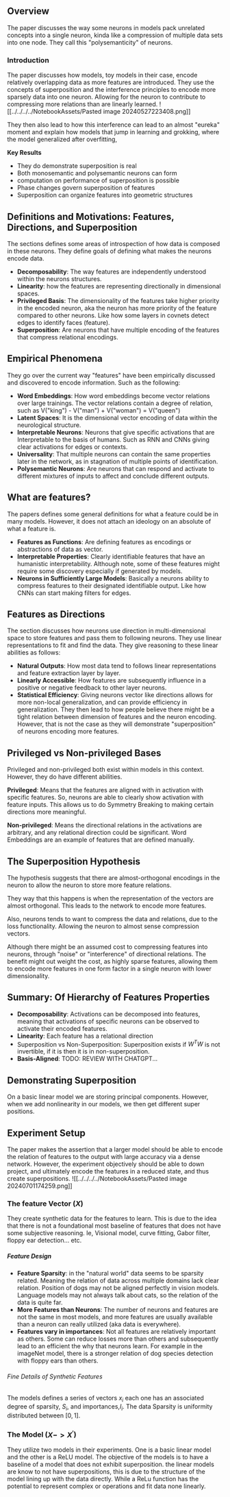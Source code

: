 ## Overview
The paper discusses the way some neurons in models pack unrelated concepts into a single neuron, kinda like a compression of multiple data sets into one node. They call this "polysemanticity" of neurons.

### Introduction
The paper discusses how models, toy models in their case, encode relatively overlapping data as more features are introduced. They use the concepts of superposition and the interference principles to encode more sparsely data into one neuron. Allowing for the neuron to contribute to compressing more relations than are linearly learned. 
![[../../../../NotebookAssets/Pasted image 20240527223408.png]]

They then also lead to how this interference can lead to an almost "eureka" moment and explain how models that jump in learning and grokking, where the model generalized after overfitting,

**Key Results**
* They do demonstrate superposition is real
* Both monosemantic and polysemantic neurons can form
* computation on performance of superposition is possible
* Phase changes govern superposition of features
* Superposition can organize features into geometric structures

## Definitions and Motivations: Features, Directions, and Superposition

The sections defines some areas of introspection of how data is composed in these neurons. They define goals of defining what makes the neurons encode data. 

* **Decomposability**: The way features are independently understood within the neurons structures.
* **Linearity**: how the features are representing directionally in dimensional spaces. 
* **Privileged Basis**: The dimensionality of the features take higher priority in the encoded neuron, aka the neuron has more priority of the feature compared to other neurons. Like how some layers in covnets detect edges to identify faces (feature).
* **Superposition**: Are neurons that have multiple encoding of the features that compress relational encodings.

## Empirical Phenomena
They go over the current way "features" have been empirically discussed and discovered to encode information. Such as the following:
* **Word Embeddings**: How word embeddings become vector relations over large trainings. The vector relations contain a degree of relation, such as V("king") - V("man") + V("woman") = V("queen")
* **Latent Spaces**: It is the dimensional vector encoding of data within the neurological structure. 
* **Interpretable Neurons**: Neurons that give specific activations that are Interpretable to the basis of humans. Such as RNN and CNNs giving clear activations for edges or contexts.
* **Universality**: That multiple neurons can contain the same properties later in the network, as in stagnation of multiple points of identification.
* **Polysemantic Neurons**: Are neurons that can respond and activate to different mixtures of inputs to affect and conclude different outputs. 
## What are features?
The papers defines some general definitions for what a feature could be in many models. However, it does not attach an ideology on an absolute of what a feature is. 

* **Features as Functions**: Are defining features as encodings or abstractions of data as vector.
* **Interpretable Properties**: Clearly identifiable features that have an humanistic interpretability. Although note, some of these features might require some discovery especially if generated by models.
* **Neurons in Sufficiently Large Models**: Basically a neurons ability to compress features to their designated identifiable output. Like how CNNs can start making filters for edges.

## Features as Directions

The section discusses how neurons use direction in multi-dimensional space to store features and pass them to following neurons. They use linear representations to fit and find the data. They give reasoning to these linear abilities as follows:
* **Natural Outputs**: How most data tend to follows linear representations and feature extraction layer by layer. 
* **Linearly Accessible**: How features are subsequently influence in a positive or negative feedback to other layer neurons.
* **Statistical Efficiency**: Giving neurons vector like directions allows for more non-local generalization, and can provide efficiency in generalization. 
They then lead to how people believe there might be a tight relation between dimension of features and the neuron encoding. However, that is not the case as they will demonstrate "superposition" of neurons encoding more features. 
## Privileged vs Non-privileged Bases
Privileged and non-privileged both exist within models in this context. However, they do have different abilities.

**Privileged**: Means that the features are aligned with in activation with specific features. So, neurons are able to clearly show activation with feature inputs. This allows us to do Symmetry Breaking to making certain directions more meaningful. 

**Non-privileged**: Means the directional relations in the activations are arbitrary, and any relational direction could be significant. Word Embeddings are an example of features that are defined manually.

## The Superposition Hypothesis
The hypothesis suggests that there are almost-orthogonal encodings in the neuron to allow the neuron to store more feature relations. 

They way that this happens is when the representation of the vectors are almost orthogonal. This leads to the network to encode more features.

Also, neurons tends to want to compress the data and relations, due to the loss functionality. Allowing the neuron to almost sense compression vectors. 

Although there might be an assumed cost to compressing features into neurons, through "noise" or "interference" of directional relations. The benefit might out weight the cost, as highly sparse features, allowing them to encode more features in one form factor in a single neuron with lower dimensionality. 

## Summary: Of Hierarchy of Features Properties

* **Decomposability**: Activations can be decomposed into features, meaning that activations of specific neurons can be observed to activate their encoded features.
* **Linearity**: Each feature has a relational direction
* Superposition vs Non-Superposition: Superposition exists if $W^TW$ is not invertible, if it is then it is in non-superposition.
* **Basis-Aligned**: TODO: REVIEW WITH CHATGPT...
## Demonstrating Superposition

On a basic linear model we are storing principal components. However, when we add nonlinearity in our models, we then get different super positions.

## Experiment Setup

The paper makes the assertion that a larger model should be able to encode the relation of features to the output with large accuracy via a dense network. However, the experiment objectively should be able to down project, and ultimately encode the features in a reduced state, and thus create superpositions.
![[../../../../NotebookAssets/Pasted image 20240701174259.png]]

### The feature Vector ($X$)
They create synthetic data for the features to learn. This is due to the idea that there is not a foundational most baseline of features that does not have some subjective reasoning. Ie, Visional model, curve fitting, Gabor filter, floppy ear detection... etc. 

##### Feature Design
* **Feature Sparsity**: in the "natural world" data seems to be sparsity related. Meaning the relation of data across multiple domains lack clear relation. Position of dogs may not be aligned perfectly in vision models. Language models may not always talk about cats, so the relation of the data is quite far. 
* **More Features than Neurons**: The number of neurons and features are not the same in most models, and more features are usually available than a neuron can really utilized (aka data is everywhere).
* **Features vary in importances**: Not all features are relatively important as others. Some can reduce losses more than others and subsequently lead to an efficient the why that neurons learn. For example in the imageNet model, there is a stronger relation of dog species detection with floppy ears than others. 
###### Fine Details of Synthetic Features
The models defines a series of vectors $x_i$ each one has an associated degree of sparsity, $S_i$, and importances,$I_i$. The data Sparsity is uniformity distributed between $[0, 1]$.

### The Model ($X -> X^{'}$)
They utilize two models in their experiments. One is a basic linear model and the other is a ReLU model. The objective of the models is to have a baseline of a model that does not exhibit superposition. the linear models are know to not have superpositions, this is due to the structure of the model lining up with the data directly. While a ReLu function has the potential to represent complex or operations and fit data none linearly. 


